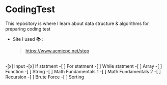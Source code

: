 # CodingTest 
This repository is where I learn about data structure &amp; algorithms for preparing coding test
<br>
 - Site I used 📚 :
   > https://www.acmicpc.net/step
<br>
 -[x] Input
 -[x] If statment
 -[ ] For statment
 -[ ] While statment
 -[ ] Array
 -[ ] Function
 -[ ] String
 -[ ] Math Fundamentals 1
 -[ ] Math Fundamentals 2
 -[ ] Recursion
 -[ ] Brute Force
 -[ ] Sorting




